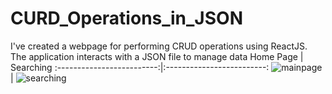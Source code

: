 # CURD_Operations_in_JSON
I've created a webpage for performing CRUD operations using ReactJS. The application interacts with a JSON file to manage data
Home Page            |  Searching
:-------------------------:|:-------------------------:
![mainpage](https://github.com/AbhishekPawshekar/CURD_Operations_in_JSON/assets/89447125/994519ca-9478-4703-8e33-1423ac1cfb1e)
   |  ![searching](https://github.com/AbhishekPawshekar/CURD_Operations_in_JSON/assets/89447125/7cd93064-0efa-41c6-af22-8fa876a6c4a6)

